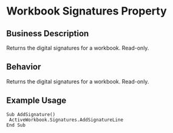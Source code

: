 # Workbook Signatures Property

## Business Description
Returns the digital signatures for a workbook. Read-only.

## Behavior
Returns the digital signatures for a workbook. Read-only.

## Example Usage
```vba
Sub AddSignature() 
 ActiveWorkbook.Signatures.AddSignatureLine 
End Sub
```